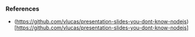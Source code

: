 ### References
* (https://github.com/vlucas/presentation-slides-you-dont-know-nodejs)[https://github.com/vlucas/presentation-slides-you-dont-know-nodejs]
